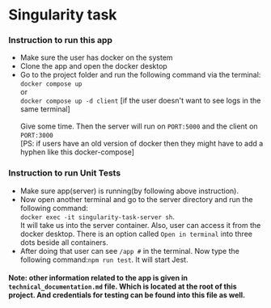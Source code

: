 # Singularity task

### Instruction to run this app
- Make sure the user has docker on the system
- Clone the app and open the docker desktop
- Go to the project folder and run the following command via the terminal: <br/>
  `docker compose up` <br/>
  or <br/>
  `docker compose up -d client` [if the user doesn't want to see logs in the same terminal] <br/>
  <br/>
  Give some time. Then the server will run on `PORT:5000` and the client on `PORT:3000`
  <br/> [PS: if users have an old version of docker then they might have to add a hyphen like this docker-compose]
  

### Instruction to run Unit Tests
- Make sure app(server) is running(by following above instruction).
- Now open another terminal and go to the server directory and run the following command:<br/>
  `docker exec -it singularity-task-server sh`.
  <br/> It will take us into the server container. Also, user can access it from the docker desktop. There is an option called `Open in terminal` into three dots beside all containers.
- After doing that user can see `/app #` in the terminal. Now type the following command:`npm run test`. It will start Jest.

#### Note: other information related to the app is given in `technical_documentation.md` file. Which is located at the root of this project. And credentials for testing can be found into this file as well.